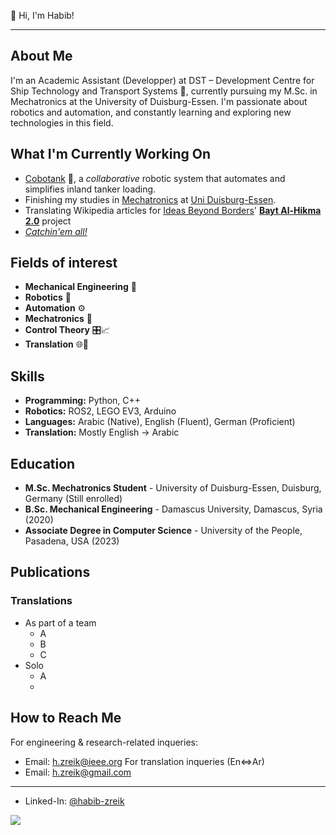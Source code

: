 👋 Hi, I'm Habib!

---

## About Me

I'm an Academic Assistant (Developper) at DST – Development Centre for Ship Technology and Transport Systems 🚢, currently pursuing my M.Sc. in Mechatronics at the University of Duisburg-Essen. I'm passionate about robotics and automation, and constantly learning and exploring new technologies in this field.

## What I'm Currently Working On

* [Cobotank](cobotank.de) 🤖, a *collaborative* robotic system that automates and simplifies inland tanker loading.
* Finishing my studies in [Mechatronics](https://www.uni-due.de/mechatronik/) at [Uni Duisburg-Essen](https://www.uni-due.de/).
* Translating Wikipedia articles for [Ideas Beyond Borders](https://ideasbeyondborders.org/)' [**Bayt Al-Hikma 2.0**](https://baytalhikma2.org/) project
* [*Catchin'em all!*](https://www.youtube.com/watch?v=JuYeHPFR3f0) 

## Fields of interest

- **Mechanical Engineering** 🔧  
- **Robotics** 🤖  
- **Automation** ⚙️  
- **Mechatronics** 🦾 
- **Control Theory** 🎛️📈  
- **Translation** 🌐📝  

## Skills

* **Programming:** Python, C++
* **Robotics:** ROS2, LEGO EV3, Arduino
* **Languages:** Arabic (Native), English (Fluent), German (Proficient)
* **Translation:** Mostly English -> Arabic


## Education

* **M.Sc. Mechatronics Student** - University of Duisburg-Essen, Duisburg, Germany (Still enrolled)
* **B.Sc. Mechanical Engineering** - Damascus University, Damascus, Syria (2020)
* **Associate Degree in Computer Science** - University of the People, Pasadena, USA (2023)

## Publications

### Translations
- As part of a team
  * A
  * B
  * C
- Solo
  * A
  * 
## How to Reach Me
For engineering & research-related inqueries:
* Email: [h.zreik@ieee.org](mailto:h.zreik@ieee.org)
For translation inqueries (En⇔Ar)
* Email: [h.zreik@gmail.com](mailto:h.zreik@gmail.com)
---
* Linked-In: [@habib-zreik](https://www.linkedin.com/in/habib-zreik/)

![](https://visitor-badge.glitch.me/badge?page_id=HabibZRK.Habib.ZRK&left_color=green&right_color=red)
